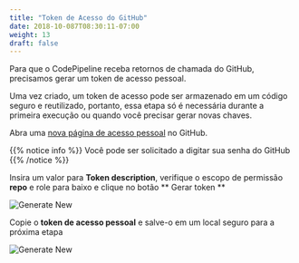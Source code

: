 ```yaml
---
title: "Token de Acesso do GitHub"
date: 2018-10-087T08:30:11-07:00
weight: 13
draft: false
---
```


Para que o CodePipeline receba retornos de chamada do GitHub, precisamos gerar um token de acesso pessoal.

Uma vez criado, um token de acesso pode ser armazenado em um código seguro e reutilizado, portanto, essa etapa só é necessária durante a primeira execução ou quando você precisar gerar novas chaves.

Abra uma [nova página de acesso pessoal](https://github.com/settings/tokens/new) no GitHub.

{{% notice info %}}
Você pode ser solicitado a digitar sua senha do GitHub
{{% /notice %}}

Insira um valor para **Token description**, verifique o escopo de permissão **repo** e role para baixo e clique no botão ** Gerar token **

![Generate New](/images/codepipeline/github_token_name.png)

Copie o **token de acesso pessoal** e salve-o em um local seguro para a próxima etapa

![Generate New](/images/codepipeline/github_copy_access.png)

